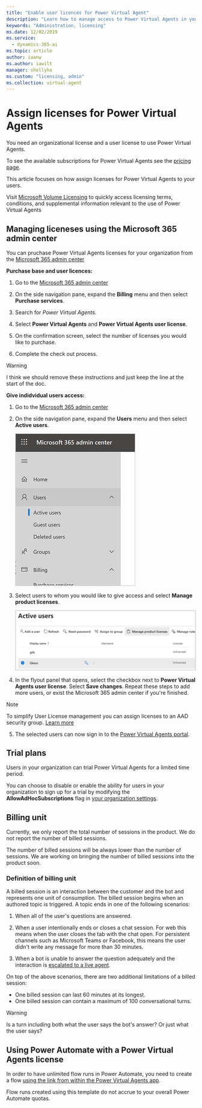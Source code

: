 ```yaml
---
title: "Enable user licences for Power Virtual Agent"
description: "Learn how to manage access to Power Virtual Agents in your organization"
keywords: "Administration, licensing"
ms.date: 12/02/2019
ms.service:
  - dynamics-365-ai
ms.topic: article
author: iaanw
ms.author: iawilt
manager: shellyha
ms.custom: "licensing, admin"
ms.collection: virtual-agent
---
```


# Assign licenses for Power Virtual Agents

You need an organizational license and a user license to use Power Virtual Agents.

To see the available subscriptions for Power Virtual Agents see the [pricing page](https://go.microsoft.com/fwlink/?linkid=2099502). 

This article focuses on how assign licenses for Power Virtual Agents to your users.

Visit [Microsoft Volume Licensing](http://www.microsoftvolumelicensing.com/Default.aspx) to quickly access licensing terms, conditions, and supplemental information relevant to the use of Power Virtual Agents

## Managing liceneses using the Microsoft 365 admin center
You can pruchase Power Virtual Agents licenses for your organization from the [Microsoft 365 admin center](https://admin.microsoft.com/admin/default.aspx)

**Purchase base and user licences:**

1. Go to the [Microsoft 365 admin center](https://admin.microsoft.com/admin/default.aspx)

2. On the side navigation pane, expand the **Billing** menu and then select **Purchase services**.

3. Search for *Power Virtual Agents*.

4. Select **Power Virtual Agents** and **Power Virtual Agents user license**.

5. On the confirmation screen, select the number of licenses you would like to purchase.

6. Complete the check out process.

>[!WARNING]
>I think we should remove these instructions and just keep the line at the start of the doc.

**Give indidvidual users access:**

1. Go to the [Microsoft 365 admin center](https://admin.microsoft.com/admin/default.aspx)

2. On the side navigation pane, expand the **Users** menu and then select **Active users**.

    ![Expand Users, then select Active users](media/licensing-menu-users.png)

3. Select users to whom you would like to give access and select **Manage product licenses**.

   ![Select a user and then manage product licenses](media/licensing-manage.png)

4. In the flyout panel that opens, select the checkbox next to **Power Virtual Agents user license**. Select **Save changes**. Repeat these steps to add more users, or exist the Microsoft 365 admin center if you're finished.

  > [!NOTE]
  > To simplify User License management you can assign licenses to an AAD security group. [Learn more](/azure/active-directory/users-groups-roles/licensing-groups-assign)

5. The selected users can now sign in to the [Power Virtual Agents portal](https://powerva.microsoft.com).

## Trial plans
Users in your organization can trial Power Virtual Agents for a limited time period.

You can choose to disable or enable the ability for users in your organization to sign up for a trial by modifying the **AllowAdHocSubscriptions** flag in [your organization settings](/azure/active-directory/users-groups-roles/directory-self-service-signup). 


## Billing unit 
Currently, we only report the total number of sessions in the product. We do not report the number of billed sessions. 

The number of billed sessions will be always lower than the number of sessions. We are working on bringing the number of billed sessions into the product soon.

### Definition of billing unit
A billed session is an interaction between the customer and the bot and represents one unit of consumption. The billed session begins when an authored topic is triggered. A topic ends in one of the following scenarios: 

1. When all of the user's questions are answered.

2. When a user intentionally ends or closes a chat session. For web this means when the user closes the tab with the chat open. For persistent channels such as Microsoft Teams or Facebook, this means the user didn't write any message for more than 30 minutes.

3. When a bot is unable to answer the question adequately and the interaction is [escalated to a live agent](advanced-hand-off.md).

On top of the above scenarios, there are two additional limitations of a billed session:

- One billed session can last 60 minutes at its longest.
- One billed session can contain a maximum of 100 conversational turns. 

>[!WARNING]
>Is a turn including both what the user says the bot's answer? Or just what the user says?


## Using Power Automate with a Power Virtual Agents license
In order to have unlimited flow runs in Power Automate, you need to create a flow [using the link from within the Power Virtual Agents app](advanced-flow.md). 

Flow runs created using this template do not accrue to your overall Power Automate quotas. 


